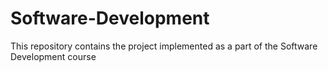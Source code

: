 # Software-Development
This repository contains the project implemented as a part of the Software Development course

